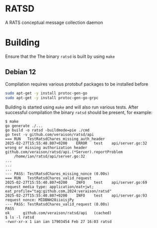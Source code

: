 # RATSD

A RATS conceptual message collection daemon 

# Building

Ensure that the
The binary `ratsd` is built by using `make`





## Debian 12

Compilation requires various protobuf packages to be installed before

```bash
sudo apt-get -y install protoc-gen-go
sudo apt-get -y install protoc-gen-go-grpc
```

Building is started using `make` and will also run various tests. After successful compilation the binary `ratsd` should be present, for example:

```console
$ make
go generate ./...
go build -o ratsd -buildmode=pie ./cmd
go test -v github.com/veraison/ratsd/api
=== RUN   TestRatsdChares_missing_auth_header
2025-02-27T15:55:40.807+0200	ERROR	test	api/server.go:32	wrong or missing authorization header
github.com/veraison/ratsd/api.(*Server).reportProblem
	/home/ian/ratsd/api/server.go:32
...
...
...
--- PASS: TestRatsdChares_missing_nonce (0.00s)
=== RUN   TestRatsdChares_valid_request
2025-02-27T15:55:40.807+0200	INFO	test	api/server.go:69	request media type: application/eat+jwt; eat_profile="tag:github.com,2024:veraison/ratsd"
2025-02-27T15:55:40.807+0200	INFO	test	api/server.go:93	request nonce: MIDBNH28iioisjPy
--- PASS: TestRatsdChares_valid_request (0.00s)
PASS
ok  	github.com/veraison/ratsd/api	(cached)
$ ls -l ratsd
-rwxr-xr-x 1 ian ian 17903454 Feb 27 16:03 ratsd
```

